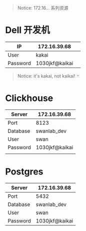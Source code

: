> Notice: 172.16... 系列资源
# Dell 开发机

| IP       | 172.16.39.68   |     |
| -------- | -------------- | --- |
| User     | kakai          |     |
| Password | 1030jkf@kaikai |     |
> Notice: it's kakai, not kaikai! 🃏
# Clickhouse

| Server   | 172.16.39.68   |
| -------- | -------------- |
| Port     | 8123           |
| Database | swanlab_dev    |
| User     | swan           |
| Password | 1030jkf@kaikai |
|          |                |
# Postgres

| Server   | 172.16.39.68   |
| -------- | -------------- |
| Port     | 5432           |
| Database | swanlab_dev    |
| User     | swan           |
| Password | 1030jkf@kaikai |
